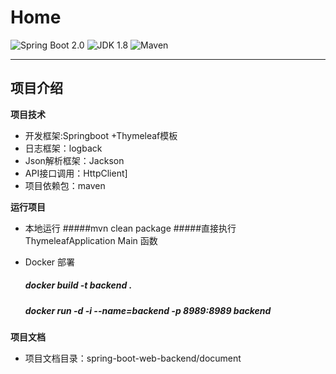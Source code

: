 Home
=========================


![Spring Boot 2.0](https://img.shields.io/badge/Spring%20Boot-2.0-brightgreen.svg)
![JDK 1.8](https://img.shields.io/badge/JDK-1.8-brightgreen.svg)
![Maven](https://img.shields.io/badge/Maven-3.5.0-yellowgreen.svg)


---

## 项目介绍

**项目技术**
- 开发框架:Springboot +Thymeleaf模板 
- 日志框架：logback
- Json解析框架：Jackson
- API接口调用：HttpClient]
- 项目依赖包：maven

**运行项目**

- 本地运行
 #####mvn clean package
 #####直接执行ThymeleafApplication Main 函数

- Docker 部署
  ##### docker build -t  backend .
  ##### docker run  -d -i  --name=backend  -p 8989:8989  backend

**项目文档**
- 项目文档目录：spring-boot-web-backend/document
